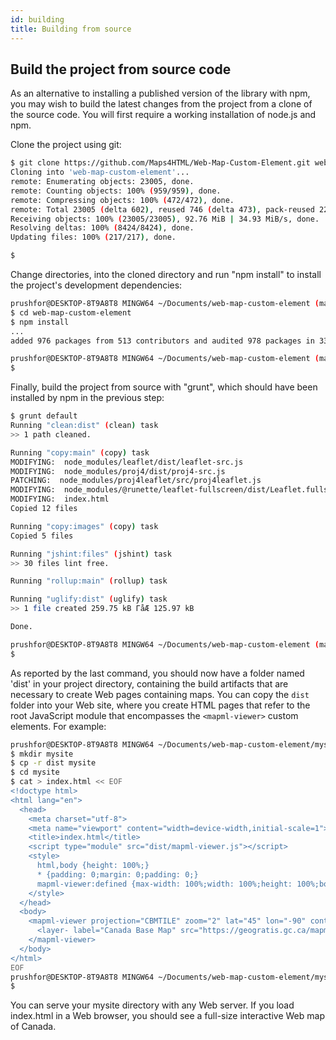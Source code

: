 ```yaml
---
id: building
title: Building from source
---
```


## Build the project from source code

As an alternative to installing a published version of the library with npm, you may wish to build the latest changes from the project from a clone of the source code. You will first require a working installation of node.js and npm. 

Clone the project using git:

```bash
$ git clone https://github.com/Maps4HTML/Web-Map-Custom-Element.git web-map-custom-element
Cloning into 'web-map-custom-element'...
remote: Enumerating objects: 23005, done.
remote: Counting objects: 100% (959/959), done.
remote: Compressing objects: 100% (472/472), done.
remote: Total 23005 (delta 602), reused 746 (delta 473), pack-reused 22046
Receiving objects: 100% (23005/23005), 92.76 MiB | 34.93 MiB/s, done.
Resolving deltas: 100% (8424/8424), done.
Updating files: 100% (217/217), done.

$
```

Change directories, into the cloned directory and run "npm install" to install the project's development dependencies:

```bash
prushfor@DESKTOP-8T9A8T8 MINGW64 ~/Documents/web-map-custom-element (main)
$ cd web-map-custom-element
$ npm install
...
added 976 packages from 513 contributors and audited 978 packages in 33.576s

prushfor@DESKTOP-8T9A8T8 MINGW64 ~/Documents/web-map-custom-element (main)
$
```

Finally, build the project from source with "grunt", which should have been installed by npm in the previous step:

```bash
$ grunt default
Running "clean:dist" (clean) task
>> 1 path cleaned.

Running "copy:main" (copy) task
MODIFYING:  node_modules/leaflet/dist/leaflet-src.js
MODIFYING:  node_modules/proj4/dist/proj4-src.js
PATCHING:  node_modules/proj4leaflet/src/proj4leaflet.js
MODIFYING:  node_modules/@runette/leaflet-fullscreen/dist/Leaflet.fullscreen.js
MODIFYING:  index.html
Copied 12 files

Running "copy:images" (copy) task
Copied 5 files

Running "jshint:files" (jshint) task
>> 30 files lint free.

Running "rollup:main" (rollup) task

Running "uglify:dist" (uglify) task
>> 1 file created 259.75 kB ΓåÆ 125.97 kB

Done.

prushfor@DESKTOP-8T9A8T8 MINGW64 ~/Documents/web-map-custom-element (main)
$
```

As reported by the last command, you should now have a folder named 'dist' in your project directory, containing the build artifacts that are necessary to create Web pages containing maps. You can copy the `dist` folder into your Web site, where you create HTML pages that refer to the root JavaScript module that encompasses the `<mapml-viewer>` custom elements. For example:

```bash
prushfor@DESKTOP-8T9A8T8 MINGW64 ~/Documents/web-map-custom-element/mysite (main)
$ mkdir mysite
$ cp -r dist mysite
$ cd mysite
$ cat > index.html << EOF
<!doctype html>
<html lang="en">
  <head>
    <meta charset="utf-8">
    <meta name="viewport" content="width=device-width,initial-scale=1">
    <title>index.html</title>
    <script type="module" src="dist/mapml-viewer.js"></script>
    <style>
      html,body {height: 100%;}
      * {padding: 0;margin: 0;padding: 0;}
      mapml-viewer:defined {max-width: 100%;width: 100%;height: 100%;border: none;vertical-align: middle;}
    </style>
  </head>
  <body>
    <mapml-viewer projection="CBMTILE" zoom="2" lat="45" lon="-90" controls>
      <layer- label="Canada Base Map" src="https://geogratis.gc.ca/mapml/en/cbmtile/cbmt/" checked></layer->
    </mapml-viewer>
  </body>
</html>
EOF
prushfor@DESKTOP-8T9A8T8 MINGW64 ~/Documents/web-map-custom-element/mysite (main)
$ 
```

You can serve your mysite directory with any Web server. If you load index.html in a Web browser, you should see a full-size interactive Web map of Canada.
